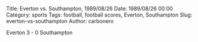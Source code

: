 Title: Everton vs. Southampton, 1989/08/26
Date: 1989/08/26 00:00
Category: sports
Tags: football, football scores, Everton, Southampton
Slug: everton-vs-southampton
Author: carbonero


Everton 3 - 0 Southampton
